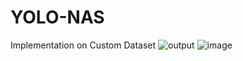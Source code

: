 # YOLO-NAS
Implementation on Custom Dataset
![output](https://user-images.githubusercontent.com/60029146/236439781-f583c7f1-716c-4024-9ab4-cb8e2be28d2b.jpg)
![image](https://user-images.githubusercontent.com/60029146/236439878-70e94664-8a6f-4cc9-bc47-f1d13b233087.png)




